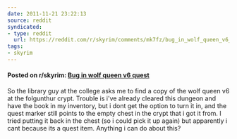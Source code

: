 ```yaml
---
date: 2011-11-21 23:22:13
source: reddit
syndicated:
- type: reddit
  url: https://reddit.com/r/skyrim/comments/mk7fz/bug_in_wolf_queen_v6_quest/
tags:
- skyrim
---
```


#### Posted on r/skyrim: [Bug in wolf queen v6 quest](https://reddit.com/r/skyrim/comments/mk7fz/bug_in_wolf_queen_v6_quest/)

So the library guy at the college asks me to find a copy of the wolf queen v6 at the folgunthur crypt. Trouble is i've already cleared this dungeon and have the book in my inventory, but i dont get the option to turn it in, and the quest marker still points to the empty chest in the crypt that i got it from. I tried putting it back in the chest (so i could pick it up again) but apparently i cant because its a quest item. Anything i can do about this?